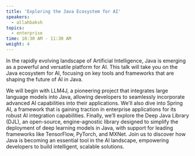 ```yaml
---
title: 'Exploring the Java Ecosystem for AI'
speakers:
  - allahbaksh
topics:
  - enterprise
time: 10:30 AM - 11:30 AM
weight: 4
---
```


In the rapidly evolving landscape of Artificial Intelligence, Java is emerging as a powerful and versatile platform for AI. This talk will take you on the Java ecosystem for AI, focusing on key tools and frameworks that are shaping the future of AI in Java.
 
We will begin with LLM4J, a pioneering project that integrates large language models into Java, allowing developers to seamlessly incorporate advanced AI capabilities into their applications. We'll also dive into Spring AI, a framework that is gaining traction in enterprise applications for its robust AI integration capabilities. Finally, we’ll explore the Deep Java Library (DJL), an open-source, engine-agnostic library designed to simplify the deployment of deep learning models in Java, with support for leading frameworks like TensorFlow, PyTorch, and MXNet.
Join us to discover how Java is becoming an essential tool in the AI landscape, empowering developers to build intelligent, scalable solutions.